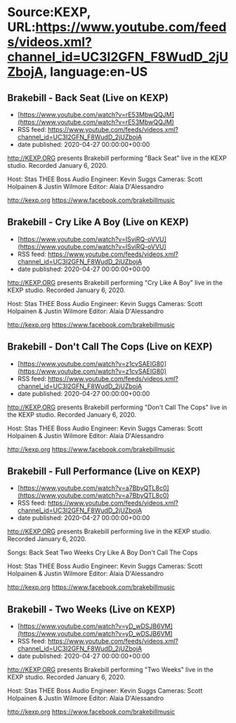 # Source:KEXP, URL:https://www.youtube.com/feeds/videos.xml?channel_id=UC3I2GFN_F8WudD_2jUZbojA, language:en-US

## Brakebill - Back Seat (Live on KEXP)
 - [https://www.youtube.com/watch?v=rE53MbwQQJM](https://www.youtube.com/watch?v=rE53MbwQQJM)
 - RSS feed: https://www.youtube.com/feeds/videos.xml?channel_id=UC3I2GFN_F8WudD_2jUZbojA
 - date published: 2020-04-27 00:00:00+00:00

http://KEXP.ORG presents Brakebill performing "Back Seat" live in the KEXP studio. Recorded January 6, 2020.

Host: Stas THEE Boss
Audio Engineer: Kevin Suggs
Cameras: Scott Holpainen & Justin Wilmore
Editor: Alaia D'Alessandro

http://kexp.org
https://www.facebook.com/brakebillmusic

## Brakebill - Cry Like A Boy (Live on KEXP)
 - [https://www.youtube.com/watch?v=ISviRQ-oVVU](https://www.youtube.com/watch?v=ISviRQ-oVVU)
 - RSS feed: https://www.youtube.com/feeds/videos.xml?channel_id=UC3I2GFN_F8WudD_2jUZbojA
 - date published: 2020-04-27 00:00:00+00:00

http://KEXP.ORG presents Brakebill performing "Cry Like A Boy" live in the KEXP studio. Recorded January 6, 2020.

Host: Stas THEE Boss
Audio Engineer: Kevin Suggs
Cameras: Scott Holpainen & Justin Wilmore
Editor: Alaia D'Alessandro

http://kexp.org
https://www.facebook.com/brakebillmusic

## Brakebill - Don't Call The Cops (Live on KEXP)
 - [https://www.youtube.com/watch?v=z1cvSAEIG80](https://www.youtube.com/watch?v=z1cvSAEIG80)
 - RSS feed: https://www.youtube.com/feeds/videos.xml?channel_id=UC3I2GFN_F8WudD_2jUZbojA
 - date published: 2020-04-27 00:00:00+00:00

http://KEXP.ORG presents Brakebill performing "Don't Call The Cops" live in the KEXP studio. Recorded January 6, 2020.

Host: Stas THEE Boss
Audio Engineer: Kevin Suggs
Cameras: Scott Holpainen & Justin Wilmore
Editor: Alaia D'Alessandro

http://kexp.org
https://www.facebook.com/brakebillmusic

## Brakebill - Full Performance (Live on KEXP)
 - [https://www.youtube.com/watch?v=a7BbyQTL8c0](https://www.youtube.com/watch?v=a7BbyQTL8c0)
 - RSS feed: https://www.youtube.com/feeds/videos.xml?channel_id=UC3I2GFN_F8WudD_2jUZbojA
 - date published: 2020-04-27 00:00:00+00:00

http://KEXP.ORG presents Brakebill performing live in the KEXP studio. Recorded January 6, 2020.

Songs:
Back Seat
Two Weeks
Cry Like A Boy
Don't Call The Cops

Host: Stas THEE Boss
Audio Engineer: Kevin Suggs
Cameras: Scott Holpainen & Justin Wilmore
Editor: Alaia D'Alessandro

http://kexp.org
https://www.facebook.com/brakebillmusic

## Brakebill - Two Weeks (Live on KEXP)
 - [https://www.youtube.com/watch?v=yD_wDSJB6VM](https://www.youtube.com/watch?v=yD_wDSJB6VM)
 - RSS feed: https://www.youtube.com/feeds/videos.xml?channel_id=UC3I2GFN_F8WudD_2jUZbojA
 - date published: 2020-04-27 00:00:00+00:00

http://KEXP.ORG presents Brakebill performing "Two Weeks" live in the KEXP studio. Recorded January 6, 2020.

Host: Stas THEE Boss
Audio Engineer: Kevin Suggs
Cameras: Scott Holpainen & Justin Wilmore
Editor: Alaia D'Alessandro

http://kexp.org
https://www.facebook.com/brakebillmusic

